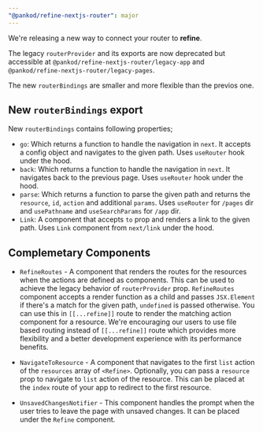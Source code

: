 ```yaml
---
"@pankod/refine-nextjs-router": major
---
```



We're releasing a new way to connect your router to **refine**. 

The legacy `routerProvider` and its exports are now deprecated but accessible at `@pankod/refine-nextjs-router/legacy-app` and `@pankod/refine-nextjs-router/legacy-pages`.

The new `routerBindings` are smaller and more flexible than the previos one.

## New `routerBindings` export

New `routerBindings` contains following properties;

- `go`: Which returns a function to handle the navigation in `next`. It accepts a config object and navigates to the given path. Uses `useRouter` hook under the hood.
- `back`: Which returns a function to handle the navigation in `next`. It navigates back to the previous page. Uses `useRouter` hook under the hood.
- `parse`: Which returns a function to parse the given path and returns the `resource`, `id`, `action` and additional `params`. Uses `useRouter` for `/pages` dir and `usePathname` and `useSearchParams` for `/app` dir.
- `Link`: A component that accepts `to` prop and renders a link to the given path. Uses `Link` component from `next/link` under the hood.

## Complemetary Components

- `RefineRoutes` - A component that renders the routes for the resources when the actions are defined as components. This can be used to achieve the legacy behavior of `routerProvider` prop. `RefineRoutes` component accepts a render function as a child and passes `JSX.Element` if there's a match for the given path, `undefined` is passed otherwise. You can use this in `[[...refine]]` route to render the matching action component for a resource. We're encouraging our users to use file based routing instead of `[[...refine]]` route which provides more flexibility and a better development experience with its performance benefits.

- `NavigateToResource` - A component that navigates to the first `list` action of the `resources` array of `<Refine>`. Optionally, you can pass a `resource` prop to navigate to `list` action of the resource. This can be placed at the `index` route of your app to redirect to the first resource.

- `UnsavedChangesNotifier` - This component handles the prompt when the user tries to leave the page with unsaved changes. It can be placed under the `Refine` component.

